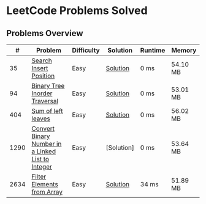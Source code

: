 # LeetCode Problems Solved

## Problems Overview

| # | Problem | Difficulty | Solution | Runtime | Memory 
|---|---------|------------|----------|---------|---------|
| 35 | [Search Insert Position](https://leetcode.com/problems/search-insert-position/) | Easy | [Solution](./search_insert_position.js) | 0 ms | 54.10 MB | 
| 94 | [Binary Tree Inorder Traversal](https://leetcode.com/problems/binary-tree-inorder-traversal/) | Easy | [Solution](./binTree_inorderTraversal.js) | 0 ms | 53.01 MB | 
|404 | [Sum of left leaves](https://leetcode.com/problems/sum-of-left-leaves/)| Easy | [Solution](./sumLeftLeaves.js) | 0 ms |  56.02 MB |
| 1290 |   [Convert Binary Number in a Linked List to Integer](./)  | Easy | [Solution] | 0 ms | 53.64 MB |
| 2634 | [Filter Elements from Array](https://leetcode.com/problems/filter-elements-from-array/) | Easy | [Solution](./filterElements.js) | 34 ms | 51.89 MB |


